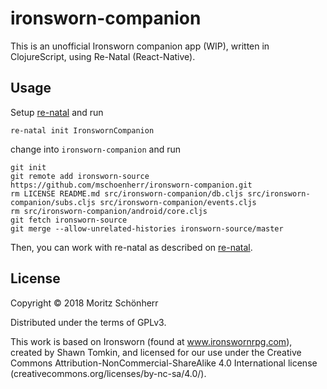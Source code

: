 # ironsworn-companion

This is an unofficial Ironsworn companion app (WIP), written in ClojureScript, using Re-Natal (React-Native).

## Usage

Setup [re-natal](https://github.com/drapanjanas/re-natal) and run

```
re-natal init IronswornCompanion
```

change into `ironsworn-companion` and run

```
git init
git remote add ironsworn-source https://github.com/mschoenherr/ironsworn-companion.git
rm LICENSE README.md src/ironsworn-companion/db.cljs src/ironsworn-companion/subs.cljs src/ironsworn-companion/events.cljs
rm src/ironsworn-companion/android/core.cljs
git fetch ironsworn-source
git merge --allow-unrelated-histories ironsworn-source/master
```

Then, you can work with re-natal as described on [re-natal](https://github.com/drapanjanas/re-natal).

## License

Copyright © 2018 Moritz Schönherr

Distributed under the terms of GPLv3.

This work is based on Ironsworn (found at www.ironswornrpg.com), created by Shawn Tomkin, and licensed for our use under the Creative Commons Attribution-NonCommercial-ShareAlike 4.0 International license  (creativecommons.org/licenses/by-nc-sa/4.0/).
